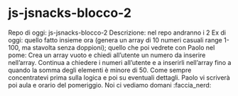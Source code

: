 # js-jsnacks-blocco-2

Repo di oggi: js-jsnacks-blocco-2
Descrizione:
nel repo andranno i 2 Ex di oggi:
quello fatto insieme ora (genera un array di 10 numeri casuali range 1- 100, ma stavolta senza doppioni);
quello che poi vedrete con Paolo nel pome:
Crea un array vuoto e chiedi all’utente un numero da inserire nell’array. Continua a chiedere i numeri all’utente e a inserirli nell’array fino a quando la somma degli elementi è minore di 50.
Come sempre concentratevi prima sulla logica e poi su eventuali dettagli.
Paolo vi scriverà poi aula e orario del pomeriggio.
Noi ci vediamo domani :faccia_nerd: